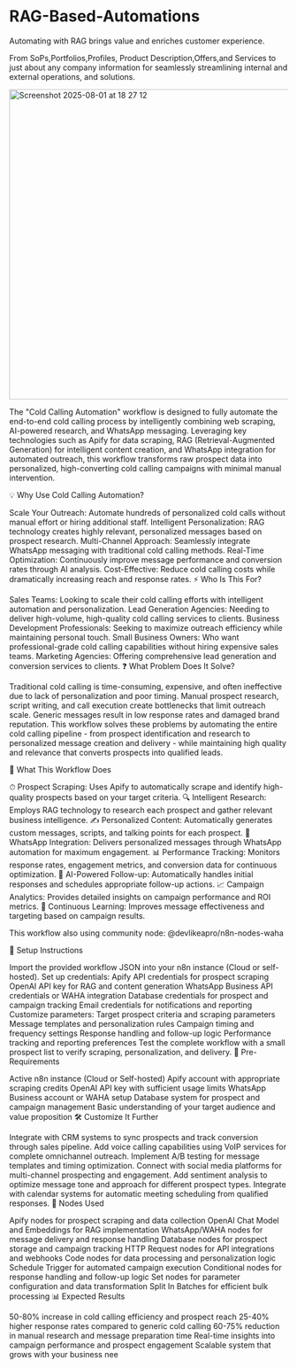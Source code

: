 # RAG-Based-Automations
Automating with RAG brings value and enriches customer experience.

From SoPs,Portfolios,Profiles, Product Description,Offers,and Services to just about any company information for seamlessly streamlining internal and external operations, and solutions.

<img width="1109" height="560" alt="Screenshot 2025-08-01 at 18 27 12" src="https://github.com/user-attachments/assets/7da4d0e6-8de5-4618-90a7-28d73ba8e80b" />

The "Cold Calling Automation" workflow is designed to fully automate the end-to-end cold calling process by intelligently combining web scraping, AI-powered research, and WhatsApp messaging. Leveraging key technologies such as Apify for data scraping, RAG (Retrieval-Augmented Generation) for intelligent content creation, and WhatsApp integration for automated outreach, this workflow transforms raw prospect data into personalized, high-converting cold calling campaigns with minimal manual intervention.

💡 Why Use Cold Calling Automation?

Scale Your Outreach: Automate hundreds of personalized cold calls without manual effort or hiring additional staff.
Intelligent Personalization: RAG technology creates highly relevant, personalized messages based on prospect research.
Multi-Channel Approach: Seamlessly integrate WhatsApp messaging with traditional cold calling methods.
Real-Time Optimization: Continuously improve message performance and conversion rates through AI analysis.
Cost-Effective: Reduce cold calling costs while dramatically increasing reach and response rates.
⚡ Who Is This For?

Sales Teams: Looking to scale their cold calling efforts with intelligent automation and personalization.
Lead Generation Agencies: Needing to deliver high-volume, high-quality cold calling services to clients.
Business Development Professionals: Seeking to maximize outreach efficiency while maintaining personal touch.
Small Business Owners: Who want professional-grade cold calling capabilities without hiring expensive sales teams.
Marketing Agencies: Offering comprehensive lead generation and conversion services to clients.
❓ What Problem Does It Solve?

Traditional cold calling is time-consuming, expensive, and often ineffective due to lack of personalization and poor timing. Manual prospect research, script writing, and call execution create bottlenecks that limit outreach scale. Generic messages result in low response rates and damaged brand reputation. This workflow solves these problems by automating the entire cold calling pipeline - from prospect identification and research to personalized message creation and delivery - while maintaining high quality and relevance that converts prospects into qualified leads.

🔧 What This Workflow Does

⏱ Prospect Scraping: Uses Apify to automatically scrape and identify high-quality prospects based on your target criteria.
🔍 Intelligent Research: Employs RAG technology to research each prospect and gather relevant business intelligence.
✍️ Personalized Content: Automatically generates custom messages, scripts, and talking points for each prospect.
📱 WhatsApp Integration: Delivers personalized messages through WhatsApp automation for maximum engagement.
📊 Performance Tracking: Monitors response rates, engagement metrics, and conversion data for continuous optimization.
🤖 AI-Powered Follow-up: Automatically handles initial responses and schedules appropriate follow-up actions.
📈 Campaign Analytics: Provides detailed insights on campaign performance and ROI metrics.
🔄 Continuous Learning: Improves message effectiveness and targeting based on campaign results.

This workflow also using community node: @devlikeapro/n8n-nodes-waha

🔐 Setup Instructions

Import the provided workflow JSON into your n8n instance (Cloud or self-hosted).
Set up credentials:
Apify API credentials for prospect scraping
OpenAI API key for RAG and content generation
WhatsApp Business API credentials or WAHA integration
Database credentials for prospect and campaign tracking
Email credentials for notifications and reporting
Customize parameters:
Target prospect criteria and scraping parameters
Message templates and personalization rules
Campaign timing and frequency settings
Response handling and follow-up logic
Performance tracking and reporting preferences
Test the complete workflow with a small prospect list to verify scraping, personalization, and delivery.
🧩 Pre-Requirements

Active n8n instance (Cloud or Self-hosted)
Apify account with appropriate scraping credits
OpenAI API key with sufficient usage limits
WhatsApp Business account or WAHA setup
Database system for prospect and campaign management
Basic understanding of your target audience and value proposition
🛠️ Customize It Further

Integrate with CRM systems to sync prospects and track conversion through sales pipeline.
Add voice calling capabilities using VoIP services for complete omnichannel outreach.
Implement A/B testing for message templates and timing optimization.
Connect with social media platforms for multi-channel prospecting and engagement.
Add sentiment analysis to optimize message tone and approach for different prospect types.
Integrate with calendar systems for automatic meeting scheduling from qualified responses.
🧠 Nodes Used

Apify nodes for prospect scraping and data collection
OpenAI Chat Model and Embeddings for RAG implementation
WhatsApp/WAHA nodes for message delivery and response handling
Database nodes for prospect storage and campaign tracking
HTTP Request nodes for API integrations and webhooks
Code nodes for data processing and personalization logic
Schedule Trigger for automated campaign execution
Conditional nodes for response handling and follow-up logic
Set nodes for parameter configuration and data transformation
Split In Batches for efficient bulk processing
📊 Expected Results

50-80% increase in cold calling efficiency and prospect reach
25-40% higher response rates compared to generic cold calling
60-75% reduction in manual research and message preparation time
Real-time insights into campaign performance and prospect engagement
Scalable system that grows with your business nee
